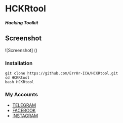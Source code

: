 # HCKRtool
##### Hacking Toolkit

## Screenshot
![Screenshot] ()
### Installation
```
git clone https://github.com/Err0r-ICA/HCKRtool.git
cd HCKRtool
bash HCKRtool
```
### My Accounts
* [TELEGRAM](https://t.me/termuxxhacking)
* [FACEBOOK](https://www.facebook.com/termuxxhacking)
* [INSTAGRAM](https://instagram.com/termux_hacking)
